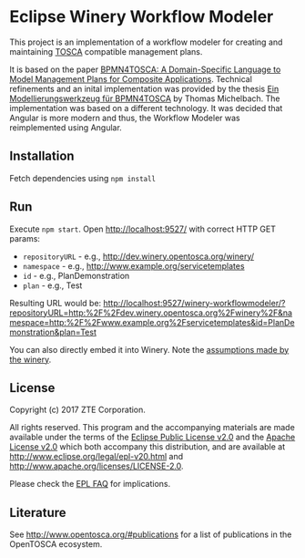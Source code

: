 # Eclipse Winery Workflow Modeler

This project is an implementation of a workflow modeler for creating and maintaining [TOSCA] compatible management plans.

It is based on the paper [BPMN4TOSCA: A Domain-Specific Language to Model Management Plans for Composite Applications].
Technical refinements and an inital implementation was provided by the thesis [Ein Modellierungswerkzeug für BPMN4TOSCA] by Thomas Michelbach.
The implementation was based on a different technology.
It was decided that Angular is more modern and thus, the Workflow Modeler was reimplemented using Angular.

## Installation

  Fetch dependencies using `npm install`

## Run

Execute `npm start`.
Open <http://localhost:9527/> with correct HTTP GET params:

- `repositoryURL` - e.g., http://dev.winery.opentosca.org/winery/
- `namespace` - e.g., http://www.example.org/servicetemplates
- `id` - e.g., PlanDemonstration
- `plan` - e.g., Test

Resulting URL would be: <http://localhost:9527/winery-workflowmodeler/?repositoryURL=http:%2F%2Fdev.winery.opentosca.org%2Fwinery%2F&namespace=http:%2F%2Fwww.example.org%2Fservicetemplates&id=PlanDemonstration&plan=Test>

You can also directly embed it into Winery. Note the [assumptions made by the winery](../org.eclipse.winery.repository.ui/README.md).


## License

Copyright (c) 2017 ZTE Corporation.

All rights reserved. This program and the accompanying materials
are made available under the terms of the [Eclipse Public License v2.0]
and the [Apache License v2.0] which both accompany this distribution,
and are available at http://www.eclipse.org/legal/epl-v20.html
and http://www.apache.org/licenses/LICENSE-2.0.

Please check the [EPL FAQ](https://eclipse.org/legal/eplfaq.php#DUALLIC) for implications.

 [Apache License v2.0]: http://www.apache.org/licenses/LICENSE-2.0.html
 [Eclipse Public License v2.0]: http://www.eclipse.org/legal/epl-v20.html

## Literature

See http://www.opentosca.org/#publications for a list of publications in the OpenTOSCA ecosystem.

 [Apache License v2.0]: http://www.apache.org/licenses/LICENSE-2.0.html
 [Eclipse Public License v2.0]: http://www.eclipse.org/legal/epl-v20.html
 [Ein Modellierungswerkzeug für BPMN4TOSCA]: http://elib.uni-stuttgart.de/opus/volltexte/2015/9943/
 [TOSCA]: https://www.oasis-open.org/committees/tosca/
 [BPMN4TOSCA: A Domain-Specific Language to Model Management Plans for Composite Applications]: https://link.springer.com/chapter/10.1007/978-3-642-33155-8_4
